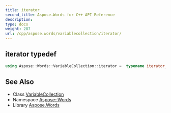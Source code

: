 ```yaml
---
title: iterator
second_title: Aspose.Words for C++ API Reference
description: 
type: docs
weight: 287
url: /cpp/aspose.words/variablecollection/iterator/
---
```

## iterator typedef




```cpp
using Aspose::Words::VariableCollection::iterator =  typename iterator_holder_type::iterator
```

## See Also

* Class [VariableCollection](../)
* Namespace [Aspose::Words](../../)
* Library [Aspose.Words](../../../)
